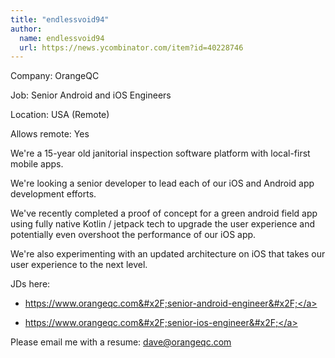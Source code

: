 ```yaml
---
title: "endlessvoid94"
author:
  name: endlessvoid94
  url: https://news.ycombinator.com/item?id=40228746
---
```

Company: OrangeQC

Job: Senior Android and iOS Engineers

Location: USA (Remote)

Allows remote: Yes

We&#x27;re a 15-year old janitorial inspection software platform with local-first mobile apps.

We&#x27;re looking a senior developer to lead each of our iOS and Android app development efforts.

We&#x27;ve recently completed a proof of concept for a green android field app using fully native Kotlin &#x2F; jetpack tech to upgrade the user experience and potentially even overshoot the performance of our iOS app.

We&#x27;re also experimenting with an updated architecture on iOS that takes our user experience to the next level.

JDs here:

- <a href="https:&#x2F;&#x2F;www.orangeqc.com&#x2F;senior-android-engineer&#x2F;" rel="nofollow">https:&#x2F;&#x2F;www.orangeqc.com&#x2F;senior-android-engineer&#x2F;</a>

- <a href="https:&#x2F;&#x2F;www.orangeqc.com&#x2F;senior-ios-engineer&#x2F;" rel="nofollow">https:&#x2F;&#x2F;www.orangeqc.com&#x2F;senior-ios-engineer&#x2F;</a>

Please email me with a resume: dave@orangeqc.com
